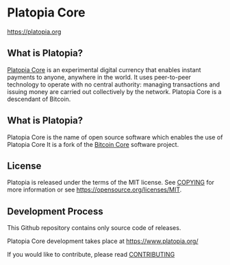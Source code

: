Platopia Core
===========

https://platopia.org

What is Platopia?
---------------------

[Platopia Core](https://www.platopia.org/) is an experimental digital currency
that enables instant payments to anyone, anywhere in the world. It uses peer-to-peer
technology to operate with no central authority: managing transactions and issuing
money are carried out collectively by the network. Platopia Core is a descendant of
Bitcoin.

What is Platopia?
--------------------

Platopia Core is the name of open source software which enables the use of Platopia Core
It is a fork of the [Bitcoin Core](https://bitcoincore.org) software project.

License
-------

Platopia is released under the terms of the MIT license. See [COPYING](COPYING) for more
information or see https://opensource.org/licenses/MIT.

Development Process
-------------------

This Github repository contains only source code of releases.

Platopia Core development takes place at https://www.platopia.org/

If you would like to contribute, please read [CONTRIBUTING](CONTRIBUTING.md)
